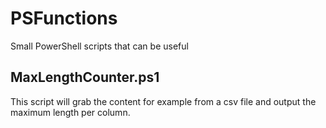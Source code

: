 # PSFunctions
Small PowerShell scripts that can be useful

## MaxLengthCounter.ps1
This script will grab the content for example from a csv file and output the maximum length per column.
